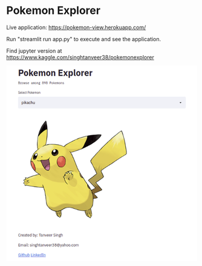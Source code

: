 # Pokemon Explorer

Live application: https://pokemon-view.herokuapp.com/

Run "streamlit run app.py" to execute and see the application.

Find jupyter version at https://www.kaggle.com/singhtanveer38/pokemonexplorer

![](pokemonApp.png)
